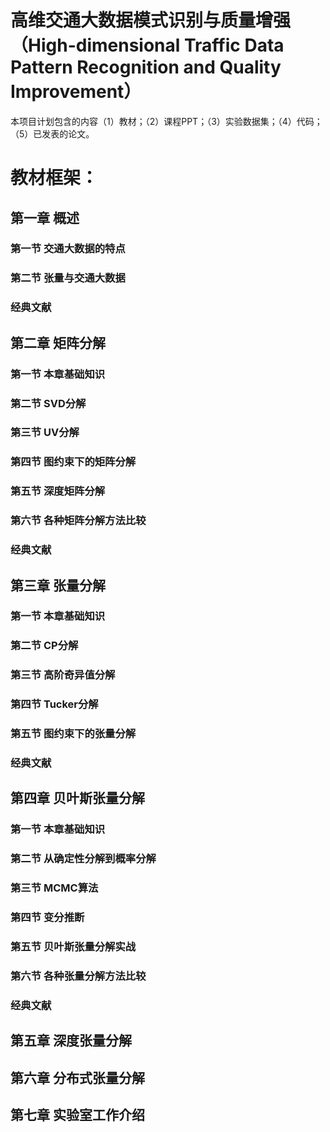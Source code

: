 # 高维交通大数据模式识别与质量增强（High-dimensional Traffic Data Pattern Recognition and Quality Improvement）

本项目计划包含的内容（1）教材；（2）课程PPT；（3）实验数据集；（4）代码；（5）已发表的论文。

# 教材框架：

## 第一章 概述

### 第一节 交通大数据的特点
### 第二节 张量与交通大数据
### 经典文献

## 第二章 矩阵分解

### 第一节 本章基础知识
### 第二节 SVD分解
### 第三节 UV分解
### 第四节 图约束下的矩阵分解
### 第五节 深度矩阵分解
### 第六节 各种矩阵分解方法比较
### 经典文献

## 第三章 张量分解
### 第一节 本章基础知识
### 第二节 CP分解
### 第三节 高阶奇异值分解
### 第四节 Tucker分解
### 第五节 图约束下的张量分解
### 经典文献

## 第四章 贝叶斯张量分解
### 第一节 本章基础知识
### 第二节 从确定性分解到概率分解
### 第三节 MCMC算法
### 第四节 变分推断
### 第五节 贝叶斯张量分解实战
### 第六节 各种张量分解方法比较
### 经典文献

## 第五章 深度张量分解

## 第六章 分布式张量分解

## 第七章 实验室工作介绍
